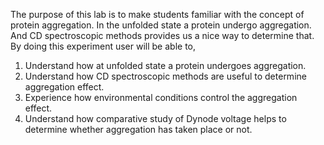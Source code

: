 The purpose of this lab is to make students familiar with the concept of protein aggregation. In the unfolded state a protein undergo aggregation. And CD spectroscopic methods provides us a nice way to determine that. By doing this experiment user will be able to,


   1. Understand how at unfolded state a protein undergoes aggregation.
   2. Understand how CD spectroscopic methods are useful to determine aggregation effect.
   3. Experience how environmental conditions control the aggregation effect.
   4. Understand how comparative study of Dynode voltage helps to determine whether aggregation has taken place or not.

